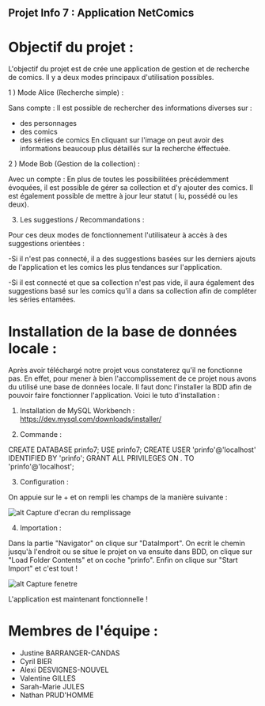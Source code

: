 ## Projet Info 7 : Application NetComics

# Objectif du projet :

L'objectif du projet est de crée une application de gestion et de recherche de comics. 
Il y a deux modes principaux d'utilisation possibles.

1 ) Mode Alice (Recherche simple) :

Sans compte : Il est possible de rechercher des informations diverses sur :
- des personnages
- des comics 
- des séries de comics
En cliquant sur l'image on peut avoir des informations beaucoup plus détaillés sur la recherche éffectuée.

2 ) Mode Bob (Gestion de la collection) :

Avec un compte : En plus de toutes les possibilitées précédemment évoquées, il est possible de gérer sa collection et d'y ajouter des comics. Il est également possible de mettre à jour leur statut ( lu, possédé ou les deux).

3) Les suggestions / Recommandations :

Pour ces deux modes de fonctionnement l'utilisateur à accès à des suggestions orientées :

-Si il n'est pas connecté, il a des suggestions basées sur les derniers ajouts de l'application et les comics les plus tendances sur l'application.

-Si il est connecté et que sa collection n'est pas vide, il aura également des suggestions basé sur les comics qu'il a dans sa collection afin de compléter les séries entamées.



# Installation de la base de données locale :

Après avoir téléchargé notre projet vous constaterez qu'il ne fonctionne pas. 
En effet, pour mener à bien l'accomplissement de ce projet nous avons du utilisé une base de données locale.
Il faut donc l'installer la BDD afin de pouvoir faire fonctionner l'application.
Voici le tuto d'installation :

1) Installation de MySQL Workbench :
 https://dev.mysql.com/downloads/installer/ 

2) Commande :

CREATE DATABASE prinfo7;
USE prinfo7;
CREATE USER 'prinfo'@'localhost' IDENTIFIED BY 'prinfo';
GRANT ALL PRIVILEGES ON *.* TO 'prinfo'@'localhost';

3) Configuration :

On appuie sur le + et on rempli les champs de la manière suivante :

![alt Capture d'ecran du remplissage](https://i.ibb.co/njbDYGB/Capture-d-cran.png)

4) Importation :

Dans la partie "Navigator" on clique sur "DataImport".
On ecrit le chemin jusqu'à l'endroit ou se situe le projet on va ensuite dans BDD, on clique sur "Load Folder Contents" et on coche "prinfo".
Enfin on clique sur "Start Import" et c'est tout !

![alt Capture fenetre](https://i.ibb.co/Gxyc947/Capture2.png)

L'application est maintenant fonctionnelle !

# Membres de l'équipe :

- Justine BARRANGER-CANDAS
- Cyril BIER
- Alexi DESVIGNES-NOUVEL
- Valentine GILLES
- Sarah-Marie JULES
- Nathan PRUD'HOMME

